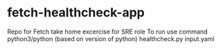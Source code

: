 # fetch-healthcheck-app
Repo for Fetch take home excercise for SRE role 
To run use command
python3/python (based on version of python) healthcheck.py input.yaml